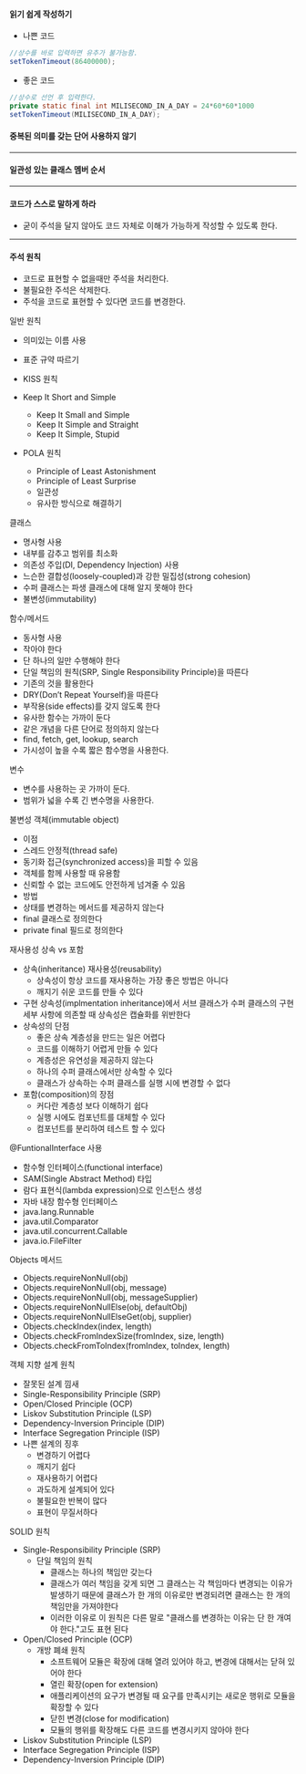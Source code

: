 #### 읽기 쉽게 작성하기

- 나쁜 코드
```java
//상수를 바로 입력하면 유추가 불가능함.
setTokenTimeout(86400000);
```
- 좋은 코드
```java
//상수로 선언 후 입력한다.
private static final int MILISECOND_IN_A_DAY = 24*60*60*1000
setTokenTimeout(MILISECOND_IN_A_DAY);
```

#### 중복된 의미를 갖는 단어 사용하지 않기
---- 
#### 일관성 있는 클래스 멤버 순서
----  
#### 코드가 스스로 말하게 하라
 - 굳이 주석을 달지 않아도 코드 자체로 이해가 가능하게 작성할 수 있도록 한다.

---

#### 주석 원칙
 - 코드로 표현할 수 없을때만 주석을 처리한다.
 - 불필요한 주석은 삭제한다.
 - 주석을 코드로 표현할 수 있다면 코드를 변경한다.

일반 원칙 
 - 의미있는 이름 사용 
 - 표준 규약 따르기 
-  KISS 원칙 
 - Keep It Short and Simple 
   -  Keep It Small and Simple 
     - Keep It Simple and Straight 
   - Keep It Simple, Stupid

- POLA 원칙 
  - Principle of Least Astonishment 
  - Principle of Least Surprise 
  - 일관성 
  - 유사한 방식으로 해결하기

클래스
 - 명사형 사용
 - 내부를 감추고 범위를 최소화
 - 의존성 주입(DI, Dependency Injection) 사용
 - 느슨한 결합성(loosely-coupled)과 강한 밀집성(strong cohesion)
 - 수퍼 클래스는 파생 클래스에 대해 알지 못해야 한다
 - 불변성(immutability)
  
 함수/메서드
 -  동사형 사용
 -  작아야 한다
 -  단 하나의 일만 수행해야 한다
 -  단일 책임의 원칙(SRP, Single Responsibility Principle)을 따른다
 -  기존의 것을 활용한다
 -  DRY(Don’t Repeat Yourself)을 따른다
 -  부작용(side effects)를 갖지 않도록 한다
 -  유사한 함수는 가까이 둔다
 -  같은 개념을 다른 단어로 정의하지 않는다
 -  find, fetch, get, lookup, search
 -  가시성이 높을 수록 짧은 함수명을 사용한다. 

변수
-  변수를 사용하는 곳 가까이 둔다.
-  범위가 넓을 수록 긴 변수명을 사용한다.

불변성 객체(immutable object)
- 이점
- 스레드 안정적(thread safe)
- 동기화 접근(synchronized access)을 피할 수 있음
- 객체를 함께 사용할 때 유용함
- 신뢰할 수 없는 코드에도 안전하게 넘겨줄 수 있음
- 방법
- 상태를 변경하는 메서드를 제공하지 않는다
- final 클래스로 정의한다
- private final 필드로 정의한다

재사용성 상속 vs 포함
- 상속(inheritance) 재사용성(reusability)
    - 상속성이 항상 코드를 재사용하는 가장 좋은 방법은 아니다
    -  깨지기 쉬운 코드를 만들 수 있다
- 구현 상속성(implmentation inheritance)에서 서브 클래스가 수퍼 클래스의 구현 세부 사항에 의존할 때 상속성은 캡슐화를 위반한다
- 상속성의 단점
    - 좋은 상속 계층성을 만드는 일은 어렵다
    - 코드를 이해하기 어렵게 만들 수 있다
    - 계층성은 유연성을 제공하지 않는다
    - 하나의 수퍼 클래스에서만 상속할 수 있다
    - 클래스가 상속하는 수퍼 클래스를 실행 시에 변경할 수 없다
- 포함(composition)의 장점
  - 커다란 계층성 보다 이해하기 쉽다
  - 실행 시에도 컴포넌트를 대체할 수 있다
  - 컴포넌트를 분리하여 테스트 할 수 있다

@FuntionalInterface 사용
- 함수형 인터페이스(functional interface)
- SAM(Single Abstract Method) 타입
- 람다 표현식(lambda expression)으로 인스턴스 생성
- 자바 내장 함수형 인터페이스
- java.lang.Runnable
- java.util.Comparator
- java.util.concurrent.Callable
- java.io.FileFilter
  
  
Objects 메서드
- Objects.requireNonNull(obj)
- Objects.requireNonNull(obj, message)
- Objects.requireNonNull(obj, messageSupplier)
- Objects.requireNonNullElse(obj, defaultObj)
- Objects.requireNonNullElseGet(obj, supplier)
- Objects.checkIndex(index, length)
- Objects.checkFromIndexSize(fromIndex, size, length)
- Objects.checkFromToIndex(fromIndex, toIndex, length)

객체 지향 설계 원칙
- 잘못된 설계 낌새
- Single-Responsibility Principle (SRP)
- Open/Closed Principle (OCP)
- Liskov Substitution Principle (LSP)
- Dependency-Inversion Principle (DIP)
- Interface Segregation Principle (ISP)
- 나쁜 설계의 징후
    - 변경하기 어렵다
    - 깨지기 쉽다
    - 재사용하기 어렵다
    - 과도하게 설계되어 있다
    - 불필요한 반복이 많다
    - 표현이 무질서하다

SOLID 원칙
- Single-Responsibility Principle (SRP)
    -  단일 책임의 원칙
        - 클래스는 하나의 책임만 갖는다
        - 클래스가 여러 책임을 갖게 되면 그 클래스는 각 책임마다 변경되는 이유가 발생하기 때문에
클래스가 한 개의 이유로만 변경되려면 클래스는 한 개의 책임만을 가져야한다
        - 이러한 이유로 이 원칙은 다른 말로 "클래스를 변경하는 이유는 단 한 개여야 한다."고도 표현
된다
- Open/Closed Principle (OCP)
  - 개방 폐쇄 원칙
    - 소프트웨어 모듈은 확장에 대해 열려 있어야 하고, 변경에 대해서는 닫혀 있어야 한다
    - 열린 확장(open for extension)
    - 애플리케이션의 요구가 변경될 때 요구를 만족시키는 새로운 행위로 모듈을 확장할 수 있다
    - 닫힌 변경(close for modification)
    - 모듈의 행위를 확장해도 다른 코드를 변경시키지 않아야 한다
- Liskov Substitution Principle (LSP)
- Interface Segregation Principle (ISP)
- Dependency-Inversion Principle (DIP)




























